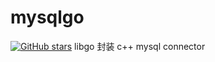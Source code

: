 # mysqlgo
[![GitHub stars](https://img.shields.io/github/stars/lybest/mysqlgo.svg?style=social&label=Stars&style=plastic)]()
libgo 封装 c++ mysql connector
